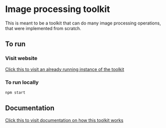 
# Image processing toolkit
This is meant to be a toolkit that can do many image processing operations, that were implemented from scratch.

## To run

### Visit website
[Click this to visit an already running instance of the toolkit](https://mdombrovsky.github.io/image-processing-toolkit/)


### To run locally
```bash
npm start
```

## Documentation
[Click this to visit documentation on how this toolkit works](documentation.pdf)
